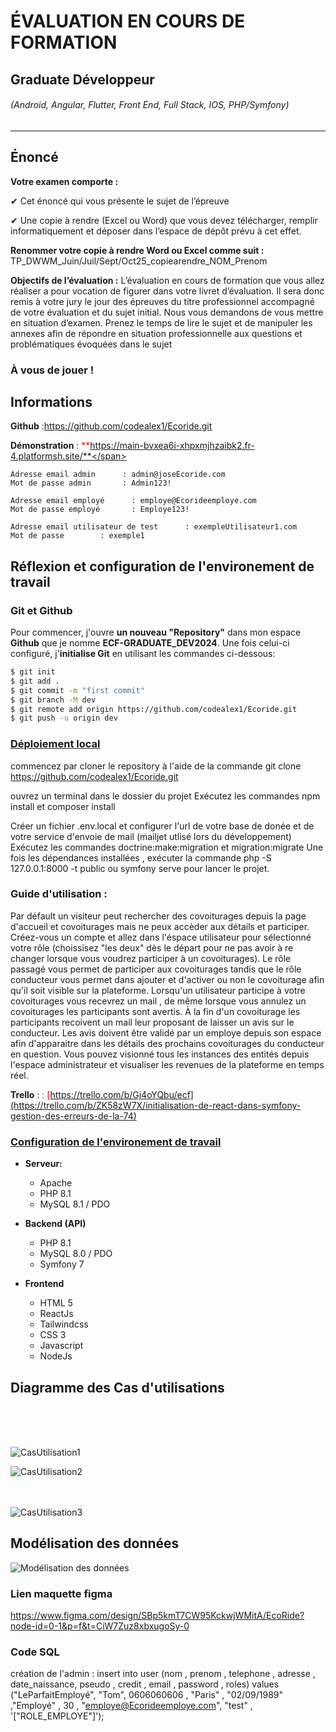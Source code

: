 # ÉVALUATION EN COURS DE FORMATION
## Graduate Développeur
###### (Android, Angular, Flutter, Front End, Full Stack, IOS, PHP/Symfony)

---

## Énoncé

**Votre examen comporte :**

✔ Cet énoncé qui vous présente le sujet de l’épreuve

✔ Une copie à rendre (Excel ou Word) que vous devez télécharger, remplir informatiquement et déposer dans l’espace de dépôt prévu à cet effet.


**Renommer votre copie à rendre Word ou Excel comme suit :**
TP_DWWM_Juin/Juil/Sept/Oct25_copiearendre_NOM_Prenom

**Objectifs de l’évaluation :**
L’évaluation en cours de formation que vous allez réaliser a pour vocation de figurer dans votre livret d’évaluation. Il sera donc remis à votre jury le jour des épreuves du titre professionnel accompagné de votre évaluation et du sujet initial.
Nous vous demandons de vous mettre en situation d’examen. Prenez le temps de lire le sujet et de manipuler les annexes afin de répondre en situation professionnelle aux questions et problématiques évoquées dans le sujet


### À vous de jouer !

## Informations

**Github** :https://github.com/codealex1/Ecoride.git

**Démonstration** : <span style="color:red">**https://main-bvxea6i-xhpxmjhzaibk2.fr-4.platformsh.site/**</span>

    Adresse email admin      : admin@joseEcoride.com
    Mot de passe admin       : Admin123!

    Adresse email employé      : employe@Ecorideemploye.com
    Mot de passe employé       : Employe123!

    Adresse email utilisateur de test      : exempleUtilisateur1.com
    Mot de passe        : exemple1

   

## Réflexion et configuration de l'environement de travail 

### Git et Github

Pour commencer, j'ouvre **un nouveau "Repository"** dans mon espace **Github** que je nomme **ECF-GRADUATE_DEV2024**.
Une fois celui-ci configuré, j'**initialise Git** en utilisant les commandes ci-dessous:

```bash
$ git init
$ git add .
$ git commit -m "first commit"
$ git branch -M dev
$ git remote add origin https://github.com/codealex1/Ecoride.git
$ git push -u origin dev
```

### <span style="text-decoration:underline">Déploiement local</span>

commencez par cloner le repository à l'aide de la commande git clone https://github.com/codealex1/Ecoride.git

ouvrez un terminal dans le dossier du projet
Exécutez les commandes npm install et composer install

Créer un fichier .env.local et configurer l'url de votre base de donée et de votre service d'envoie de mail (mailjet utlisé lors du développement)
Exécutez les commandes doctrine:make:migration et migration:migrate
Une fois les dépendances installées , exécuter la commande php -S 127.0.0.1:8000 -t public ou symfony serve pour lancer le projet.

### Guide d'utilisation :

Par défault un visiteur peut rechercher des covoiturages depuis la page d'accueil et covoiturages mais ne peux accèder aux détails et participer. 
Créez-vous un compte et allez dans l'éspace utilisateur pour sélectionné votre rôle (choissisez "les deux" dès le départ pour ne pas avoir à re changer lorsque vous voudrez participer à un covoiturages).
Le rôle passagé vous  permet de participer aux covoiturages tandis que le rôle conducteur vous permet dans ajouter et d'activer ou non le covoiturage afin qu'il soit visible sur la plateforme.
Lorsqu'un utilisateur participe à votre covoiturages vous recevrez un mail , de même lorsque vous annulez un covoiturages les participants sont avertis.
À la fin d'un covoiturage les participants recoivent un mail leur proposant de laisser un avis sur le conducteur. Les avis doivent être validé par un employe depuis son espace afin d'apparaitre dans les détails des prochains covoiturages du conducteur en question.
Vous pouvez visionné tous les instances des entités depuis l'espace administrateur et visualiser les revenues de la plateforme en temps réel.



**Trello** : <span style="color:red">: [https://trello.com/b/Gj4oYQbu/ecf](https://trello.com/b/ZK58zW7X/initialisation-de-react-dans-symfony-gestion-des-erreurs-de-la-74)</span>



### <span style="text-decoration:underline">Configuration de l'environement de travail</span>


- **Serveur:**
    + Apache
    + PHP 8.1
    + MySQL 8.1 / PDO


- **Backend (API)**
    + PHP 8.1
    + MySQL 8.0 / PDO
    + Symfony 7


- **Frontend**
    + HTML 5
    + ReactJs
    + Tailwindcss
    + CSS 3
    + Javascript
    + NodeJs
    


## Diagramme des Cas d'utilisations

<br />


<br /><br />![CasUtilisation1](https://github.com/user-attachments/assets/b320b8d4-aa33-4984-8eeb-98b83c09aaa9)

![CasUtilisation2](https://github.com/user-attachments/assets/4ada49fe-5ed5-4f73-a71b-11a2d4e7bab6)

<br /><br />![CasUtilisation3](https://github.com/user-attachments/assets/47b7a4f0-4c32-49bf-9a34-57aab4554bef)


## Modélisation des données

![Modélisation des données](https://github.com/user-attachments/assets/5d0bcce1-f271-4a05-8e51-738e13669fae)



### Lien maquette figma 

https://www.figma.com/design/SBp5kmT7CW95KckwjWMitA/EcoRide?node-id=0-1&p=f&t=CiW7Zuz8xbxugoSy-0




### Code SQL 

création de l'admin : insert into user (nom , prenom , telephone , adresse , date_naissance, pseudo , credit , email , password , roles) values ("LeParfaitEmployé", "Tom", 0606060606 , "Paris" , "02/09/1989" ,"Employé" , 30 , "employe@Ecorideemploye.com", "test" , '["ROLE_EMPLOYE"]');
